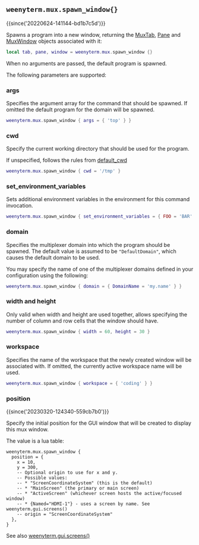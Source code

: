 ## `weenyterm.mux.spawn_window{}`

{{since('20220624-141144-bd1b7c5d')}}

Spawns a program into a new window, returning the [MuxTab](../MuxTab/index.md),
[Pane](../pane/index.md) and [MuxWindow](../mux-window/index.md) objects
associated with it:

```lua
local tab, pane, window = weenyterm.mux.spawn_window {}
```

When no arguments are passed, the default program is spawned.

The following parameters are supported:

### args

Specifies the argument array for the command that should be spawned.
If omitted the default program for the domain will be spawned.

```lua
weenyterm.mux.spawn_window { args = { 'top' } }
```

### cwd

Specify the current working directory that should be used for
the program.

If unspecified, follows the rules from [default_cwd](../config/default_cwd.md)

```lua
weenyterm.mux.spawn_window { cwd = '/tmp' }
```

### set_environment_variables

Sets additional environment variables in the environment for
this command invocation.

```lua
weenyterm.mux.spawn_window { set_environment_variables = { FOO = 'BAR' } }
```

### domain

Specifies the multiplexer domain into which the program should
be spawned.  The default value is assumed to be `"DefaultDomain"`,
which causes the default domain to be used.

You may specify the name of one of the multiplexer domains
defined in your configuration using the following:

```lua
weenyterm.mux.spawn_window { domain = { DomainName = 'my.name' } }
```

### width and height

Only valid when width and height are used together, allows specifying
the number of column and row cells that the window should have.

```lua
weenyterm.mux.spawn_window { width = 60, height = 30 }
```

### workspace

Specifies the name of the workspace that the newly created window
will be associated with.  If omitted, the currently active workspace
name will be used.

```lua
weenyterm.mux.spawn_window { workspace = { 'coding' } }
```

### position

{{since('20230320-124340-559cb7b0')}}

Specify the initial position for the GUI window that will be created to display
this mux window.

The value is a lua table:

```
weenyterm.mux.spawn_window {
  position = {
    x = 10,
    y = 300,
    -- Optional origin to use for x and y.
    -- Possible values:
    -- * "ScreenCoordinateSystem" (this is the default)
    -- * "MainScreen" (the primary or main screen)
    -- * "ActiveScreen" (whichever screen hosts the active/focused window)
    -- * {Named="HDMI-1"} - uses a screen by name. See weenyterm.gui.screens()
    -- origin = "ScreenCoordinateSystem"
  },
}
```

See also [weenyterm.gui.screens()](../weenyterm.gui/screens.md)
